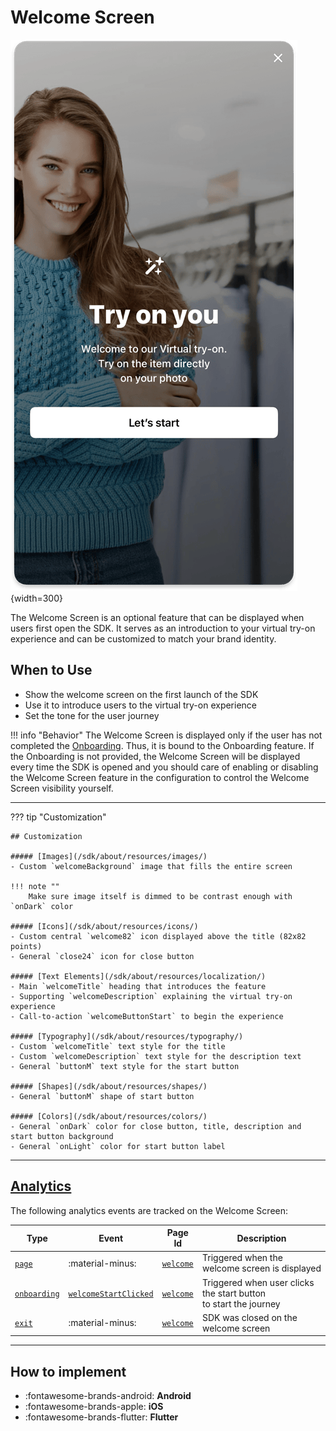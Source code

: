# Welcome Screen

![Welcome Screen](/media/pages/welcome.png){width=300}

The Welcome Screen is an optional feature that can be displayed when users first open the SDK. It serves as an introduction to your virtual try-on experience and can be customized to match your brand identity.

## When to Use

- Show the welcome screen on the first launch of the SDK
- Use it to introduce users to the virtual try-on experience
- Set the tone for the user journey

!!! info "Behavior"
    The Welcome Screen is displayed only if the user has not completed the [Onboarding](/sdk/about/pages/onboarding/).
    Thus, it is bound to the Onboarding feature. If the Onboarding is not provided,
    the Welcome Screen will be displayed every time the SDK is opened and you
    should care of enabling or disabling the Welcome Screen feature in
    the configuration to control the Welcome Screen visibility yourself.

---

??? tip "Customization"

    ## Customization

    ##### [Images](/sdk/about/resources/images/)
    - Custom `welcomeBackground` image that fills the entire screen

    !!! note ""
        Make sure image itself is dimmed to be contrast enough with `onDark` color

    ##### [Icons](/sdk/about/resources/icons/)
    - Custom central `welcome82` icon displayed above the title (82x82 points)
    - General `close24` icon for close button

    ##### [Text Elements](/sdk/about/resources/localization/)
    - Main `welcomeTitle` heading that introduces the feature
    - Supporting `welcomeDescription` explaining the virtual try-on experience
    - Call-to-action `welcomeButtonStart` to begin the experience

    ##### [Typography](/sdk/about/resources/typography/)
    - Custom `welcomeTitle` text style for the title
    - Custom `welcomeDescription` text style for the description text
    - General `buttonM` text style for the start button

    ##### [Shapes](/sdk/about/resources/shapes/)
    - General `buttonM` shape of start button

    ##### [Colors](/sdk/about/resources/colors/)
    - General `onDark` color for close button, title, description and start button background
    - General `onLight` color for start button label

---

## [Analytics](/sdk/about/analytics/analytics/)

The following analytics events are tracked on the Welcome Screen:

| Type | Event | Page Id | Description |
|------|-------|---------|-------------|
| [`page`](/sdk/about/analytics/analytics/#event-types) | :material-minus: | [`welcome`](/sdk/about/analytics/analytics/#page) | Triggered when the welcome screen is displayed |
| [`onboarding`](/sdk/about/analytics/analytics/#event-types) | [`welcomeStartClicked`](/sdk/about/analytics/analytics/#onboarding) | [`welcome`](/sdk/about/analytics/analytics/#page) | Triggered when user clicks the start button<br>to start the journey |
| [`exit`](/sdk/about/analytics/analytics/#event-types) | :material-minus: | [`welcome`](/sdk/about/analytics/analytics/#page) | SDK was closed on the welcome screen |

---

## How to implement

<div class="grid cards" markdown>

- :fontawesome-brands-android: __Android__
- :fontawesome-brands-apple: __iOS__
- :fontawesome-brands-flutter: __Flutter__

</div>
